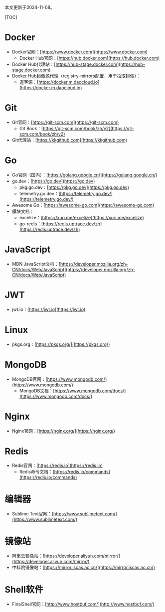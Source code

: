 本文更新于2024-11-08。

[TOC]

# Docker

* Docker官网：[https://www.docker.com](https://www.docker.com)
	* Docker Hub官网：[https://hub.docker.com](https://hub.docker.com)
* Docker Hub代理站：[https://hub-stage.docker.com](https://hub-stage.docker.com)
* Docker Hub镜像源代理（registry-mirrors配置，用于拉取镜像）：
	* 道客源：[https://docker.m.daocloud.io](https://docker.m.daocloud.io)

# Git

* Git官网：[https://git-scm.com](https://git-scm.com)
	* Git Book：[https://git-scm.com/book/zh/v2](https://git-scm.com/book/zh/v2)
* Git代理站：[https://kkgithub.com](https://kkgithub.com)

# Go

* Go官网（国内）：[https://golang.google.cn/](https://golang.google.cn/)
* go.dev：[https://go.dev](https://go.dev)
	* pkg.go.dev：[https://pkg.go.dev](https://pkg.go.dev)
	* telemetry.go.dev：[https://telemetry.go.dev/](https://telemetry.go.dev/)
* Awesome Go：[https://awesome-go.com](https://awesome-go.com)
* 模块文档：
	* excelize：[https://xuri.me/excelize](https://xuri.me/excelize)
	* go-redis：[https://redis.uptrace.dev/zh](https://redis.uptrace.dev/zh)

# JavaScript

* MDN JavaScript文档：[https://developer.mozilla.org/zh-CN/docs/Web/JavaScript](https://developer.mozilla.org/zh-CN/docs/Web/JavaScript)

# JWT

* jwt.io：[https://jwt.io](https://jwt.io)

# Linux

* pkgs.org：[https://pkgs.org/](https://pkgs.org/)

# MongoDB

* MongoDB官网：[https://www.mongodb.com/](https://www.mongodb.com/)
	* MongoDB文档：[https://www.mongodb.com/docs/](https://www.mongodb.com/docs/)

# Nginx

* Nginx官网：[https://nginx.org/](https://nginx.org/)

# Redis

* Redis官网：[https://redis.io](https://redis.io)
	* Redis命令文档：[https://redis.io/commands](https://redis.io/commands)

# 编辑器

* Sublime Text官网：[https://www.sublimetext.com/](https://www.sublimetext.com/)

# 镜像站

* 阿里云镜像站：[https://developer.aliyun.com/mirror/](https://developer.aliyun.com/mirror/)
* 中科院镜像站：[https://mirror.iscas.ac.cn/](https://mirror.iscas.ac.cn/)

# Shell软件

* FinalShell官网：[http://www.hostbuf.com/](http://www.hostbuf.com/)
